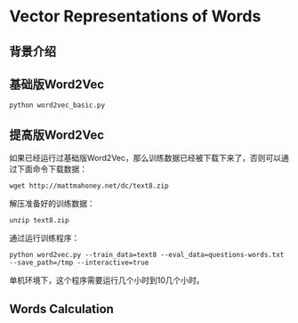 # Vector Representations of Words
## 背景介绍

## 基础版Word2Vec
```
python word2vec_basic.py
```


## 提高版Word2Vec
如果已经运行过基础版Word2Vec，那么训练数据已经被下载下来了，否则可以通过下面命令下载数据：
```
wget http://mattmahoney.net/dc/text8.zip
```

解压准备好的训练数据：
```
unzip text8.zip
```

通过运行训练程序：
```
python word2vec.py --train_data=text8 --eval_data=questions-words.txt --save_path=/tmp --interactive=true
```

单机环境下，这个程序需要运行几个小时到10几个小时。


## Words Calculation

